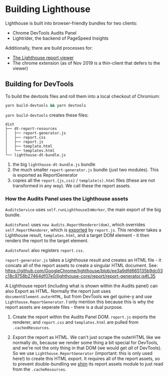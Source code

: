 # Building Lighthouse

Lighthouse is built into browser-friendly bundles for two clients:

* Chrome DevTools Audits Panel
* Lightrider, the backend of PageSpeed Insights

Additionally, there are build processes for: 

* [The Lighthouse report viewer](../lighthouse-viewer/)
* The chrome extension (as of Nov 2019 is a thin-client that defers to the viewer)

## Building for DevTools

To build the devtools files and roll them into a local checkout of Chromium:

```sh
yarn build-devtools && yarn devtools
```


`yarn build-devtools` creates these files:

```
dist
├── dt-report-resources
│   ├── report-generator.js
│   ├── report.css
│   ├── report.js
│   ├── template.html
│   └── templates.html
└── lighthouse-dt-bundle.js
```

1. the big `lighthouse-dt-bundle.js` bundle
1. the much smaller `report-generator.js` bundle (just two modules). This is exported as ReportGenerator
1. copies all the `report.{js,css}` / `template(s).html` files (these are not transformed in any way). We call these the report assets.

### How the Audits Panel uses the Lighthouse assets

`AuditsService` uses `self.runLighthouseInWorker`, the main export of the big bundle.

`AuditsPanel` uses `new Audits.ReportRenderer(dom)`, which overrides `self.ReportRenderer`, which is [exported](https://github.com/GoogleChrome/lighthouse/blob/ee3a9dfd665135b9dc03c18c9758b27464df07e0/lighthouse-core/report/html/renderer/report-renderer.js#L255) by `report.js`. This renderer takes a Lighthouse result, `templates.html`, and a target DOM element - it then renders the report to the target element.

`AuditsPanel` also registers `report.css`.

`report-generator.js` takes a Lighthouse result and creates an HTML file - it concats all of the report assets to create a singular HTML document. See: https://github.com/GoogleChrome/lighthouse/blob/ee3a9dfd665135b9dc03c18c9758b27464df07e0/lighthouse-core/report/report-generator.js#L35

A Lighthouse report (including what is shown within the Audits panel) can also Export as HTML. Normally the report just uses `documentElement.outerHTML`, but from DevTools we get quine-y and use `Lighthouse.ReportGenerator`. I only mention this because this is why the report assets are seperate files - there is a dual purpose.

1. Create the report within the Audits Panel DOM. `report.js` exports the renderer, and `report.css` and `templates.html` are pulled from `.cachedResources`.

2. Export the report as HTML. We can't just scrape the outerHTML like we normally do, because we render some thing a bit
special for DevTools, and we're not the only thing in that DOM (we would get _all_ of DevTools). So we use `Lighthouse.ReportGenerator` (important: this is only used here!) to create this HTML export. It requires all of the report assets, so to prevent double-bundling we [shim](https://github.com/GoogleChrome/lighthouse/blob/https://github.com/GoogleChrome/lighthouse/blob/ee3a9dfd665135b9dc03c18c9758b27464df07e0/lighthouse-core/report/report-generator.js#L35/clients/devtools-report-assets.js) its report assets module to just read from the `.cacheResources`.
